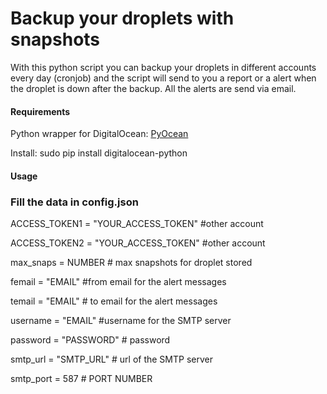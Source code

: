 Backup your droplets with snapshots
==============================

With this python script you can backup your droplets in different accounts every day (cronjob) and the script will send
to you a report or a alert when the droplet is down after the backup. All the alerts are send via email.

#### Requirements
Python wrapper for DigitalOcean: [PyOcean](https://github.com/bsdnoobz/pyocean/)

Install:
sudo pip install digitalocean-python

#### Usage
### Fill the data in config.json

ACCESS_TOKEN1 = "YOUR_ACCESS_TOKEN" #other account

ACCESS_TOKEN2 = "YOUR_ACCESS_TOKEN" #other account

max_snaps = NUMBER # max snapshots for droplet stored

femail = "EMAIL" #from email for the alert messages

temail = "EMAIL" # to email for the alert messages

username = "EMAIL" #username for the SMTP server

password = "PASSWORD" # password

smtp_url = "SMTP_URL" # url of the SMTP server

smtp_port = 587 # PORT NUMBER
